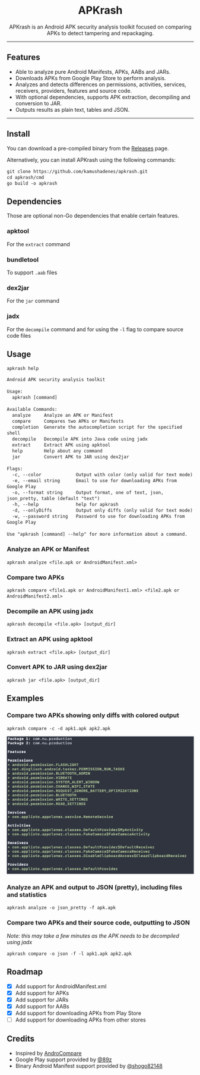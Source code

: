 <h1 align="center">APKrash</h1>

<p align="center">
  APKrash is an Android APK security analysis toolkit focused on comparing APKs to detect tampering and repackaging.
</p>

<hr>

## Features

- Able to analyze pure Android Manifests, APKs, AABs and JARs.
- Downloads APKs from Google Play Store to perform analysis.
- Analyzes and detects differences on permissions, activities, services, receivers, providers, features and source code.
- With optional dependencies, supports APK extraction, decompiling and conversion to JAR.
- Outputs results as plain text, tables and JSON.

<hr>

## Install

You can download a pre-compiled binary from the [Releases](https://github.com/kamushadenes/apkrash/releases) page.

Alternatively, you can install APKrash using the following commands:

```shell
git clone https://github.com/kamushadenes/apkrash.git
cd apkrash/cmd
go build -o apkrash
```

## Dependencies

Those are optional non-Go dependencies that enable certain features.

### apktool

For the `extract` command

### bundletool

To support `.aab` files

### dex2jar

For the `jar` command

### jadx

For the `decompile` command and for using the `-l` flag to compare source code files

## Usage

```shell
apkrash help
```

```
Android APK security analysis toolkit

Usage:
  apkrash [command]

Available Commands:
  analyze     Analyze an APK or Manifest
  compare     Compares two APKs or Manifests
  completion  Generate the autocompletion script for the specified shell
  decompile   Decompile APK into Java code using jadx
  extract     Extract APK using apktool
  help        Help about any command
  jar         Convert APK to JAR using dex2jar

Flags:
  -c, --color             Output with color (only valid for text mode)
  -e, --email string      Email to use for downloading APKs from Google Play
  -o, --format string     Output format, one of text, json, json_pretty, table (default "text")
  -h, --help              help for apkrash
  -d, --onlyDiffs         Output only diffs (only valid for text mode)
  -w, --password string   Password to use for downloading APKs from Google Play

Use "apkrash [command] --help" for more information about a command.
```

### Analyze an APK or Manifest

```shell
apkrash analyze <file.apk or AndroidManifest.xml>
```

### Compare two APKs

```shell
apkrash compare <file1.apk or AndroidManifest1.xml> <file2.apk or AndroidManifest2.xml>
```

### Decompile an APK using jadx

```shell
apkrash decompile <file.apk> [output_dir]
```

### Extract an APK using apktool

```shell
apkrash extract <file.apk> [output_dir]
```

### Convert APK to JAR using dex2jar

```shell
apkrash jar <file.apk> [output_dir]
```

## Examples

### Compare two APKs showing only diffs with colored output

```shell
apkrash compare -c -d apk1.apk apk2.apk
```

![](.github/images/compare_example.png)

### Analyze an APK and output to JSON (pretty), including files and statistics

```shell
apkrash analyze -o json_pretty -f apk.apk
```

### Compare two APKs and their source code, outputting to JSON

*Note: this may take a few minutes as the APK needs to be decompiled using jadx*

```shell
apkrash compare -o json -f -l apk1.apk apk2.apk
```

## Roadmap

- [x] Add support for AndroidManifest.xml
- [x] Add support for APKs
- [x] Add support for JARs
- [x] Add support for AABs
- [x] Add support for downloading APKs from Play Store
- [ ] Add support for downloading APKs from other stores

## Credits

- Inspired by [AndroCompare](https://github.com/harismuneer/AndroCompare)
- Google Play support provided by [@89z](https://github.com/89z/googleplay)
- Binary Android Manifest support provided by [@shogo82148](https://github.com/shogo82148/androidbinary)

